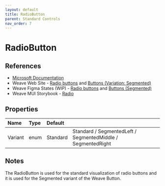 ```yaml
---
layout: default
title: RadioButton
parent: Standard Controls
nav_order: 7
---
```


# RadioButton

## References
- [Microsoft Documentation](https://learn.microsoft.com/en-us/dotnet/desktop/wpf/controls/radiobutton?view=netframeworkdesktop-4.8&viewFallbackFrom=netdesktop-7.0)
- Weave Web Site - [Radio buttons](https://weave.autodesk.com/web/components/radio-buttons) and [Buttons (Variation: Segmented)](https://weave.autodesk.com/web/components/buttons)
- Weave Figma States (WIP) - [Radio buttons](https://www.figma.com/file/ALLi7jxsFfwlJKiXkz7YAa/2.0-dev-ref?type=design&node-id=603%3A111946&mode=dev) and [Buttons (Segmented)](https://www.figma.com/file/ALLi7jxsFfwlJKiXkz7YAa/2.0-dev-ref?type=design&node-id=783%3A58884&mode=dev)
- Weave MUI Storybook - [Radio](https://pages.git.autodesk.com/design-system/weave-mui/?path=/story/components-radio--default-story)

## Properties

|**Name**|**Type**|**Default**||
|:-------------|:-------------|:-------------|:-------------|
|Variant|enum|Standard| Standard / SegmentedLeft / SegmentedMiddle / SegmentedRight |

## Notes
The RadioButton is used for the standard visualization of radio buttons and it is used for the Segmented variant of the Weave Button.